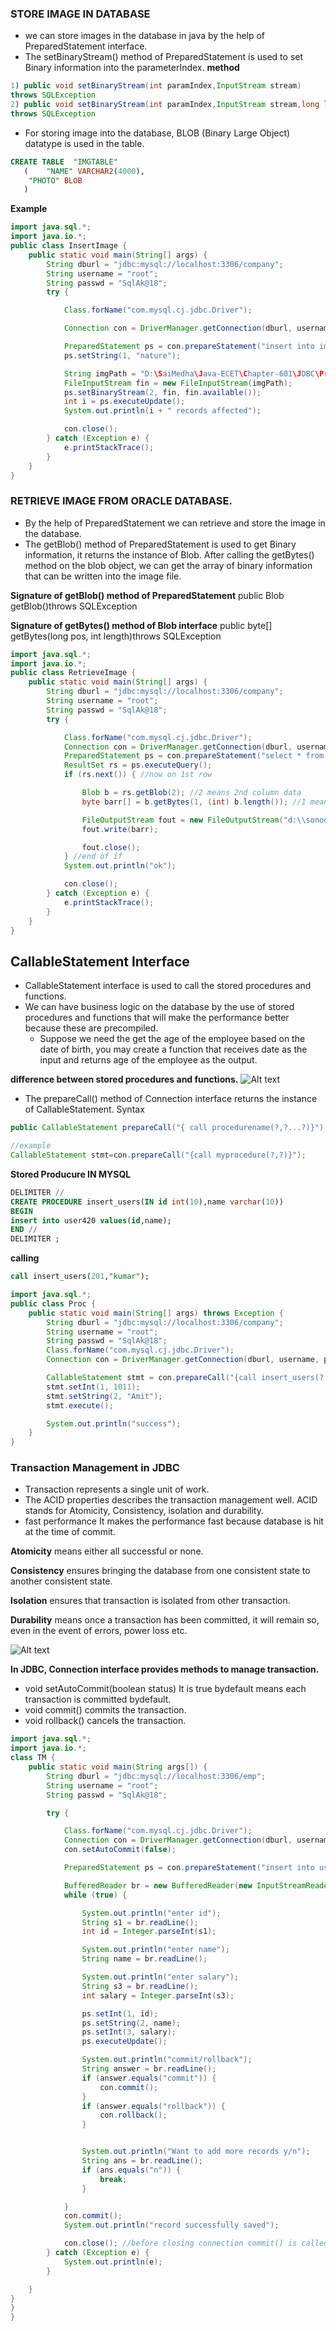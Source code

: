 ### STORE IMAGE IN  DATABASE
- we can store images in the database in java by the help of PreparedStatement interface.
- The setBinaryStream() method of PreparedStatement is used to set Binary information into the parameterIndex.
**method**
```java
1) public void setBinaryStream(int paramIndex,InputStream stream)  
throws SQLException  
2) public void setBinaryStream(int paramIndex,InputStream stream,long length)  
throws SQLException  
```
- For storing image into the database, BLOB (Binary Large Object) datatype is used in the table.

```sql
CREATE TABLE  "IMGTABLE"   
   (    "NAME" VARCHAR2(4000),   
    "PHOTO" BLOB  
   )  
```

**Example**
```java
import java.sql.*;
import java.io.*;
public class InsertImage {
    public static void main(String[] args) {
        String dburl = "jdbc:mysql://localhost:3306/company";
        String username = "root";
        String passwd = "SqlAk@18";
        try {

            Class.forName("com.mysql.cj.jdbc.Driver");

            Connection con = DriverManager.getConnection(dburl, username, passwd);

            PreparedStatement ps = con.prepareStatement("insert into imgtable values(?,?)");
            ps.setString(1, "nature");

            String imgPath = "D:\SaiMedha\Java-ECET\Chapter-601\JDBC\Programs\Nature_Cycle.jpg";
            FileInputStream fin = new FileInputStream(imgPath);
            ps.setBinaryStream(2, fin, fin.available());
            int i = ps.executeUpdate();
            System.out.println(i + " records affected");

            con.close();
        } catch (Exception e) {
            e.printStackTrace();
        }
    }
}
```


###  RETRIEVE IMAGE FROM ORACLE DATABASE.
- By the help of PreparedStatement we can retrieve and store the image in the database.
- The getBlob() method of PreparedStatement is used to get Binary information, it returns the instance of Blob. After calling the getBytes() method on the blob object, we can get the array of binary information that can be written into the image file.

**Signature of getBlob() method of PreparedStatement**
public Blob getBlob()throws SQLException  

**Signature of getBytes() method of Blob interface**
public  byte[] getBytes(long pos, int length)throws SQLException  

```java
import java.sql.*;
import java.io.*;
public class RetrieveImage {
    public static void main(String[] args) {
        String dburl = "jdbc:mysql://localhost:3306/company";
        String username = "root";
        String passwd = "SqlAk@18";
        try {

            Class.forName("com.mysql.cj.jdbc.Driver");
            Connection con = DriverManager.getConnection(dburl, username, passwd);
            PreparedStatement ps = con.prepareStatement("select * from imgtable");
            ResultSet rs = ps.executeQuery();
            if (rs.next()) { //now on 1st row  

                Blob b = rs.getBlob(2); //2 means 2nd column data  
                byte barr[] = b.getBytes(1, (int) b.length()); //1 means first image  

                FileOutputStream fout = new FileOutputStream("d:\\sonoo.jpg");
                fout.write(barr);

                fout.close();
            } //end of if  
            System.out.println("ok");

            con.close();
        } catch (Exception e) {
            e.printStackTrace();
        }
    }
}
```

## CallableStatement Interface
- CallableStatement interface is used to call the stored procedures and functions.
- We can have business logic on the database by the use of stored procedures and functions that will make the performance better because these are precompiled.
    - Suppose we need the get the age of the employee based on the date of birth, you may create a function that receives date as the input and returns age of the employee as the output.

**difference between stored procedures and functions.**
 ![Alt text](https://i.imgur.com/MLvy3fP.png)

- The prepareCall() method of Connection interface returns the instance of CallableStatement. Syntax 

```java
public CallableStatement prepareCall("{ call procedurename(?,?...?)}");  

//example
CallableStatement stmt=con.prepareCall("{call myprocedure(?,?)}");  
```

**Stored Producure IN MYSQL**
```sql
DELIMITER //
CREATE PROCEDURE insert_users(IN id int(10),name varchar(10))
BEGIN 
insert into user420 values(id,name);  
END // 
DELIMITER ;
```
**calling**
```sql
call insert_users(201,"kumar");
```

```java
import java.sql.*;
public class Proc {
    public static void main(String[] args) throws Exception {
        String dburl = "jdbc:mysql://localhost:3306/company";
        String username = "root";
        String passwd = "SqlAk@18";
        Class.forName("com.mysql.cj.jdbc.Driver");
        Connection con = DriverManager.getConnection(dburl, username, passwd);

        CallableStatement stmt = con.prepareCall("{call insert_users(?,?)}");
        stmt.setInt(1, 1011);
        stmt.setString(2, "Amit");
        stmt.execute();

        System.out.println("success");
    }
}
```

### Transaction Management in JDBC
- Transaction represents a single unit of work.
- The ACID properties describes the transaction management well. ACID stands for Atomicity, Consistency, isolation and durability.
- fast performance It makes the performance fast because database is hit at the time of commit.

**Atomicity** means either all successful or none.

**Consistency** ensures bringing the database from one consistent state to another consistent state.

**Isolation** ensures that transaction is isolated from other transaction.

**Durability** means once a transaction has been committed, it will remain so, even in the event of errors, power loss etc.

![Alt text](https://i.imgur.com/iqTBvU9.png)

**In JDBC, Connection interface provides methods to manage transaction.**
- void setAutoCommit(boolean status)	It is true bydefault means each transaction is committed bydefault.
- void commit()	commits the transaction.
- void rollback()	cancels the transaction.

```java
import java.sql.*;
import java.io.*;
class TM {
    public static void main(String args[]) {
        String dburl = "jdbc:mysql://localhost:3306/emp";
        String username = "root";
        String passwd = "SqlAk@18";

        try {

            Class.forName("com.mysql.cj.jdbc.Driver");
            Connection con = DriverManager.getConnection(dburl, username, passwd);
            con.setAutoCommit(false);

            PreparedStatement ps = con.prepareStatement("insert into user420 values(?,?,?)");

            BufferedReader br = new BufferedReader(new InputStreamReader(System.in));
            while (true) {

                System.out.println("enter id");
                String s1 = br.readLine();
                int id = Integer.parseInt(s1);

                System.out.println("enter name");
                String name = br.readLine();

                System.out.println("enter salary");
                String s3 = br.readLine();
                int salary = Integer.parseInt(s3);

                ps.setInt(1, id);
                ps.setString(2, name);
                ps.setInt(3, salary);
                ps.executeUpdate();

                System.out.println("commit/rollback");
                String answer = br.readLine();
                if (answer.equals("commit")) {
                    con.commit();
                }
                if (answer.equals("rollback")) {
                    con.rollback();
                }


                System.out.println("Want to add more records y/n");
                String ans = br.readLine();
                if (ans.equals("n")) {
                    break;
                }

            }
            con.commit();
            System.out.println("record successfully saved");

            con.close(); //before closing connection commit() is called  
        } catch (Exception e) {
            System.out.println(e);
        }

    }
}
}
}
```